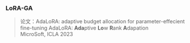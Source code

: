 ### LoRA-GA
> 论文：AdaLoRA: adaptive budget allocation for parameter-effecient fine-tuning
> AdaLoRA: **Ada**ptive **Lo**w **R**ank **A**dapation  
> MicroSoft, ICLA 2023